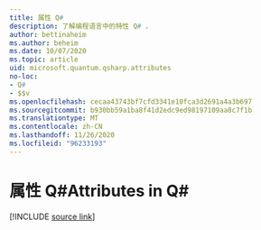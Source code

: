 ```yaml
---
title: 属性 Q#
description: 了解编程语言中的特性 Q# 。
author: bettinaheim
ms.author: beheim
ms.date: 10/07/2020
ms.topic: article
uid: microsoft.quantum.qsharp.attributes
no-loc:
- Q#
- $$v
ms.openlocfilehash: cecaa43743bf7cfd3341e10fca3d2691a4a3b697
ms.sourcegitcommit: b930bb59a1ba8f41d2edc9ed98197109aa8c7f1b
ms.translationtype: MT
ms.contentlocale: zh-CN
ms.lasthandoff: 11/26/2020
ms.locfileid: "96233193"
---
```

# <a name="attributes-in-no-locq"></a><span data-ttu-id="b9ca2-103">属性 Q#</span><span class="sxs-lookup"><span data-stu-id="b9ca2-103">Attributes in Q#</span></span>


[!INCLUDE [source link](~/includes/qsharp-language/Specifications/Language/1_ProgramStructure/5_Attributes.md)]

